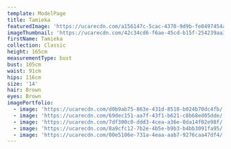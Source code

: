 ```yaml
---
template: ModelPage
title: Tamieka
featuredImage: 'https://ucarecdn.com/a156147c-5cac-4370-9d9b-fe0497454afe/'
imageThumbnail: 'https://ucarecdn.com/42c34cd6-f6ae-45cd-b15f-254239aa31c8/'
firstName: Tamieka
collection: Classic
height: 165cm
measurementType: bust
bust: 105cm
waist: 91cm
hips: 116cm
size: '14'
hair: Brown
eyes: Brown
imagePortfolio:
  - image: 'https://ucarecdn.com/d0b9ab75-863e-431d-8518-b024b70dc4fb/'
  - image: 'https://ucarecdn.com/69dec151-aa7f-43f1-b621-c8b68ed05dde/'
  - image: 'https://ucarecdn.com/7df300c0-ddd3-4cea-a36e-0da14f02e98f/'
  - image: 'https://ucarecdn.com/8a9cfc12-7b2e-4b5e-b9b3-b4bb3091fa95/'
  - image: 'https://ucarecdn.com/00e5106e-731a-4eaa-aab7-9276caa47df4/'
---
```


